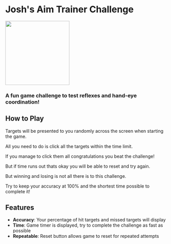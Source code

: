 # Josh's Aim Trainer Challenge 

<img src = "https://images.unsplash.com/photo-1560443794-1333caf35d20?q=80&w=1935&auto=format&fit=crop&ixlib=rb-4.0.3&ixid=M3wxMjA3fDB8MHxwaG90by1wYWdlfHx8fGVufDB8fHx8fA%3D%3D" width="200" height="">

### A fun game challenge to test reflexes and hand-eye coordination!

## How to Play
Targets will be presented to you randomly across the screen when starting the game.

All you need to do is click all the targets within the time limit. 

If you manage to click them all congratulations you beat the challenge!

But if time runs out thats okay you will be able to reset and try again.

But winning and losing is not all there is to this challenge.

Try to keep your accuracy at 100% and the shortest time possible to complete it!

## Features

- **Accuracy**: Your percentage of hit targets and missed targets will display 
- **Time**: Game timer is displayed, try to complete the challenge as fast as possible
- **Repeatable**: Reset button allows game to reset for repeated attempts